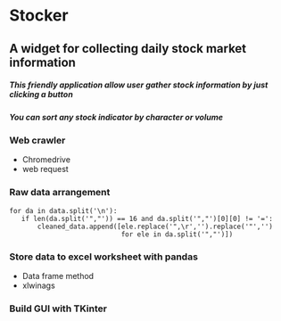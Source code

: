 # Stocker

## A widget for collecting daily stock market information

##### This friendly application allow user gather stock information by just clicking a button 

##### You can sort any stock indicator by character or volume 


### Web crawler

* Chromedrive
* web request

### Raw data arrangement

```
for da in data.split('\n'):
   if len(da.split('","')) == 16 and da.split('","')[0][0] != '=':   
       cleaned_data.append([ele.replace('",\r','').replace('"','')  
                            for ele in da.split('","')])  
```
### Store data to excel worksheet with pandas

* Data frame method
* xlwinags

### Build GUI with TKinter


